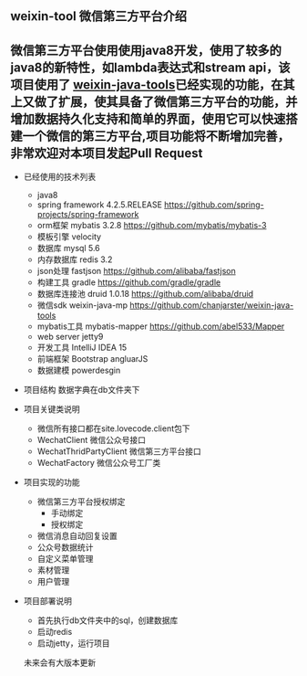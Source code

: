 ## weixin-tool 微信第三方平台介绍
 微信第三方平台使用使用java8开发，使用了较多的java8的新特性，如lambda表达式和stream api，该项目使用了 [weixin-java-tools](https://github.com/chanjarster/weixin-java-tools)已经实现的功能，在其上又做了扩展，使其具备了微信第三方平台的功能，并增加数据持久化支持和简单的界面，使用它可以快速搭建一个微信的第三方平台,项目功能将不断增加完善，非常欢迎对本项目发起Pull Request
 ---
 * 已经使用的技术列表
    * java8
    * spring framework 4.2.5.RELEASE https://github.com/spring-projects/spring-framework
    * orm框架 mybatis 3.2.8 https://github.com/mybatis/mybatis-3
    * 模板引擎 velocity 
    * 数据库 mysql 5.6
    * 内存数据库 redis 3.2
    * json处理 fastjson https://github.com/alibaba/fastjson
    * 构建工具 gradle  https://github.com/gradle/gradle
    * 数据库连接池 druid 1.0.18  https://github.com/alibaba/druid
    * 微信sdk weixin-java-mp  https://github.com/chanjarster/weixin-java-tools
    * mybatis工具 mybatis-mapper  https://github.com/abel533/Mapper
    * web server jetty9
    * 开发工具 IntelliJ IDEA 15
    * 前端框架 Bootstrap angluarJS
    * 数据建模 powerdesgin
 * 项目结构
     数据字典在db文件夹下
 * 项目关键类说明
    - 微信所有接口都在site.lovecode.client包下
     * WechatClient 微信公众号接口
     * WechatThridPartyClient 微信第三方平台接口
     * WechatFactory 微信公众号工厂类 
 * 项目实现的功能
     * 微信第三方平台授权绑定
        * 手动绑定 
        * 授权绑定
     * 微信消息自动回复设置
     * 公众号数据统计
     * 自定义菜单管理
     * 素材管理
     * 用户管理
  * 项目部署说明
    * 首先执行db文件夹中的sql，创建数据库
    * 启动redis
    * 启动jetty，运行项目

     未来会有大版本更新
   
    
 